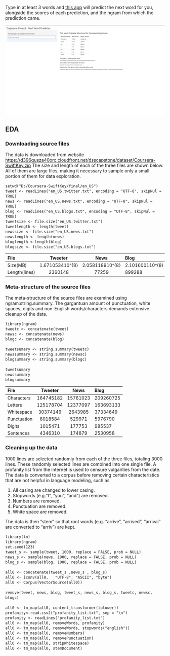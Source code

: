 
Type in at least 3 words and [this app](https://wyquek71.shinyapps.io/Capstone_word_pred/) will predict the next word for you, alongside the scores of each prediction, and the ngram from which the prediction came.

![image of ahinyapps](https://github.com/qwyeow/JHU_DataScience/blob/master/ShinyApps/NextWordPredictor/NextWordPredictor_screenshot.png)


## EDA

### Downloading source files

The data is downloaded from website https://d396qusza40orc.cloudfront.net/dsscapstone/dataset/Coursera-SwiftKey.zip
The size and length of each of the three files are shown below. All of them are large files, making it necessary to sample only a small portion of them for data exploration.

```
setwd("D:/Coursera-SwiftKey/final/en_US")
tweet <- readLines("en_US.twitter.txt", encoding = "UTF-8", skipNul = TRUE)
news <- readLines("en_US.news.txt", encoding = "UTF-8", skipNul = TRUE)
blog <- readLines("en_US.blogs.txt", encoding = "UTF-8", skipNul = TRUE)
tweetsize <- file.size("en_US.twitter.txt")
tweetlength <- length(tweet)
newssize <- file.size("en_US.news.txt")
newslength <- length(news)
bloglength <-length(blog)
blogsize <- file.size("en_US.blogs.txt")
```

| File        | Tweeter           | News  | Blog  |
| :------------- |:-------------:|:-----:|:------|
|Size(MB) | 	1.671053410^{8}| 	2.058118910^{8}| 	2.101600110^{8}|
|Length(lines)| 	2360148 |	77259| 	899288
  
  
### Meta-structure of the source files

The meta-structure of the source files are examined using ngram:string.summary. The gargantuan amount of punctuation, white spaces, digits and non-English words/characters demands extensive cleanup of the data.  

```
library(ngram)
tweetc <- concatenate(tweet)
newsc <- concatenate(news)
blogc <- concatenate(blog)

tweetsumary <- string.summary(tweetc)
newssummary <- string.summary(newsc)
blogsummary <- string.summary(blogc)

tweetsumary 
newssummary
blogsummary

```

|File |Tweeter |News |Blog
| :------------- |:-------------:|:-----:|:------|
|Characters |	164745182 | 	15761023 |	209260725|
|Letters |	125178704 | 	12377097 | 	163693133 |
|Whitespace | 	30374146 | 	2643985 |	37334649 |
|Punctuation | 	8018584 | 	529971 |	5976790 |
|Digits | 	1015471 | 	177753 |	985537 |
|Sentences | 	4346310 | 174879 | 2530958 |


### Cleaning up the data

1000 lines are selected randomly from each of the three files, totaling 3000 lines. These randomly selected lines are combined into one single file. A profanity list from the internet is used to censure vulgarities from the date. The data is converted to a corpus before removing certain characteristics that are not helpful in language modeling, such as

1.    All casing are changed to lower casing.
2.    Stopwords (e.g.“I”, “you”, “and”) are removed.
3.    Numbers are removed.
4.    Punctuation are removed.
5.    White space are removed.

The data is then “stem” so that root words (e.g. “arrive”, “arrived”, “arrival” are converted to “arriv”) are kept.

```
library(tm)
library(ngram)
set.seed(123)
tweet_s <- sample(tweet, 1000, replace = FALSE, prob = NULL)
news_s <- sample(news, 1000, replace = FALSE, prob = NULL)
blog_s <- sample(blog, 1000, replace = FALSE, prob = NULL)

all0 <- concatenate(tweet_s ,news_s , blog_s)
all0 <- iconv(all0,   "UTF-8", "ASCII", "byte")
all0 <- Corpus(VectorSource(all0))

remove(tweet, news, blog, tweet_s, news_s, blog_s, tweetc, newsc, blogc)

all0 <- tm_map(all0, content_transformer(tolower))
profanity<-read.csv2("profanity_list.txt", sep = "\n")
profanity <- readLines("profanity_list.txt")
all0 <- tm_map(all0, removeWords, profanity)
all0 <- tm_map(all0, removeWords, stopwords("english"))
all0 <- tm_map(all0, removeNumbers)
all0 <- tm_map(all0, removePunctuation)
all0 <- tm_map(all0, stripWhitespace)
all0 <- tm_map(all0, stemDocument)
```
